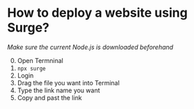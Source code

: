 # How to deploy a website using Surge?

_Make sure the current Node.js is downloaded beforehand_

0. Open Termninal
1. `npx surge`
2. Login
3. Drag the file you want into Terminal
4. Type the link name you want
5. Copy and past the link
